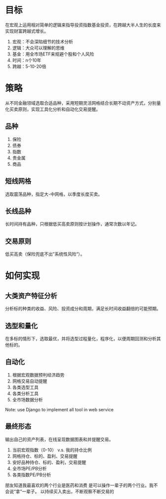 # 目标
在宏观上运用相对简单的逻辑来指导投资指数基金投资，在跨越大半人生的长度来实现财富跨越式增长。

1. 宏观：不会深陷细节的技术分析
2. 逻辑：大众可以理解的思维
3. 基金：用全市场ETF来规避个股和个人风险
4. 时间：n个10年
5. 跨越：5-10-20倍

# 策略
从不同金融领域选取合适品种，采用短期灵活网格结合长期不动资产方式，分别量化买卖原则，实现工具化分析和自动化交易提醒。

## 品种
1. 保险
2. 债券
3. 指数
4. 贵金属
5. 商品

## 短线网格
选取震荡品种，指定大-中网格，以季度长度买卖。

## 长线品种
长时间持有品种，只根据低买高卖原则按计划操作，通常次数以年记。

## 交易原则
低买高卖（保险兜底不出”系统性风险“）。

# 如何实现
## 大类资产特征分析
分析标的种类的收益、风险、投资成分和周期，满足长时间收益翻倍的可能预期。

## 选型和量化
在多标的情形下，选取最优，并将选型过程量化，程序化，以便周期回测和分析其他标的。

## 自动化

1. 根据宏观数据预判经济趋势
2. 网格交易自动提醒
3. 各类选型工具
4. 各类分析工具
5. 全市场数据分析

Note: use Django to implement all tool in web service

## 最终形态
输出自己的资产列表，在线呈现数据图表和并提醒交易。

1. 当前宏观指数（0-10） v.s. 我的持仓比例
2. 网格持仓、标的、盈利、交易提醒
3. 安好品种持仓、标的、盈利，交易提醒
4. 全市场PE/PB分析
5. 各类指数PE/PB分析




朋友知道我最喜欢的两个行业是医药和消费
是可以操作一辈子的两个行业。我不会说“拿”一辈子。
以持续买入卖出，不断观察不断交易的
